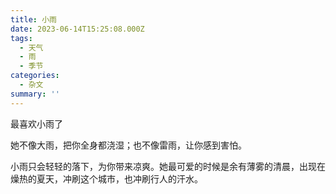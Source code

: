 ```yaml
---
title: 小雨
date: 2023-06-14T15:25:08.000Z
tags:
  - 天气
  - 雨
  - 季节
categories:
  - 杂文
summary: ''
---
```

最喜欢小雨了

​她不像大雨，把你全身都浇湿；也不像雷雨，让你感到害怕。

小雨只会轻轻的落下，为你带来凉爽。她最可爱的时候是余有薄雾的清晨，出现在燥热的夏天，冲刷这个城市，也冲刷行人的汗水。
